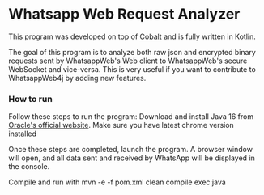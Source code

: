 # Whatsapp Web Request Analyzer

This program was developed on top of [Cobalt](https://github.com/Auties00/Cobalt) and is fully written in Kotlin.

The goal of this program is to analyze both raw json and encrypted binary requests sent by WhatsappWeb's Web client to WhatsappWeb's 
secure WebSocket and vice-versa. This is very useful if you want to contribute to WhatsappWeb4j by adding new features.

### How to run

Follow these steps to run the program:
Download and install Java 16 from [Oracle's official website](https://www.oracle.com/java/technologies/javase-jdk16-downloads.html).
Make sure you have latest chrome version installed

Once these steps are completed, launch the program. A browser window will open, and all data sent and received by WhatsApp will be displayed in the console.

Compile and run with
mvn -e -f pom.xml clean compile exec:java